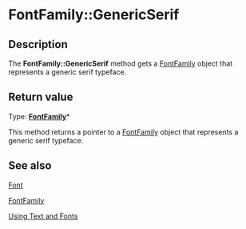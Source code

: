 # FontFamily::GenericSerif

## Description

The **FontFamily::GenericSerif** method gets a
[FontFamily](https://learn.microsoft.com/windows/desktop/api/gdiplusheaders/nl-gdiplusheaders-fontfamily) object that represents a generic serif typeface.

## Return value

Type: **[FontFamily](https://learn.microsoft.com/windows/desktop/api/gdiplusheaders/nl-gdiplusheaders-fontfamily)***

This method returns a pointer to a [FontFamily](https://learn.microsoft.com/windows/desktop/api/gdiplusheaders/nl-gdiplusheaders-fontfamily) object that represents a generic serif typeface.

## See also

[Font](https://learn.microsoft.com/windows/desktop/api/gdiplusheaders/nl-gdiplusheaders-font)

[FontFamily](https://learn.microsoft.com/windows/desktop/api/gdiplusheaders/nl-gdiplusheaders-fontfamily)

[Using Text and Fonts](https://learn.microsoft.com/windows/desktop/gdiplus/-gdiplus-using-text-and-fonts-use)